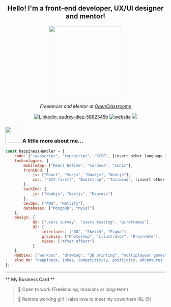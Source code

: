 <h2 align='center'>Hello! I'm a front-end developer, UX/UI designer and mentor!</h2>

<p align="center">
  <img src="https://media.giphy.com/media/9S9f1urFr3FxC/giphy.gif" width="230">
</p>

<p align='center'><em>Freelancer and Mentor at <a href="https://openclassrooms.com/">OpenClassrooms</a> 
</em></p>

<span align='center'> 

[![Linkedin: audrey-diez-5862345b](https://img.shields.io/badge/-AudreyDiez-blue?style=flat-square&logo=Linkedin&logoColor=white&link=https://www.linkedin.com/in/audrey-diez-5862345b/)](https://www.linkedin.com/in/audrey-diez-5862345b//)
[![website](https://img.shields.io/badge/Website-46a2f1.svg?&style=flat-square&logo=Google-Chrome&logoColor=white&link=https://www.audreydiez.com/)](https://www.audreydiez.com/)
![](https://visitor-badge.glitch.me/badge?page_id=audreydiez.audreydiez)

 </span> 

### <img src="https://media.giphy.com/media/HRjhC00AXR3H2/giphy.gif" width="50"> A little more about me...  

```javascript
const happinessHandler = {   
    code: ["javascript", "typescript", "SCSS", [insert other language to try] ],
    technologies: {
        mobileApp: ["React Native", "Cordova", "Ionic"],
        frontEnd: {
            js: ["React", "Vuejs", "Nuxtjs", "Nextjs"],
            css: ["DIY first!", "Bootstrap", "Tailwind", [insert other framework]]
        },
        backEnd: {
            js: ["Nodejs", "Nestjs", "Express"]
        },
        devOps: ["AWS", "Netlify"],
        databases: ["MongoDB", "MySql"]
    },
    design: {
            UX: ["users survey", "users testing", "wireframes"],
            UI: {
                interfaces: ["XD", "Sketch", "Figma"],
                graphism: ["Photoshop", "Illustrator", "Procreate"],
                video: ["After effect"]
            }            
    },
    Hobbies: ["workout", "drawing", "3D printing", "multiplayeur games"],
    also_me: "Happiness, jokes, competitivity, positivity, adventures :)"
};
```

---


** My Business Card ** 

> 💼 Open to work (Freelancing, missions or long-term)
 > 
> 📜 Remote working girl ! (also love to meet my coworkers IRL 😊)
 > 
